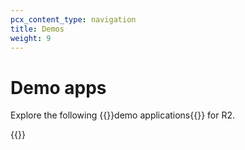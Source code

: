 ```yaml
---
pcx_content_type: navigation
title: Demos
weight: 9
---
```


# Demo apps

Explore the following {{<glossary-tooltip term_id="demo application">}}demo applications{{</glossary-tooltip>}} for R2.

{{<external-resources resource_type="apps" products="R2">}}